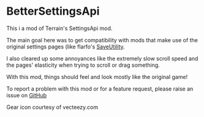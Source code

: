 # BetterSettingsApi

This i a mod of Terrain's SettingsApi mod. 

The main goal here was to get compatibility with mods that make use of the original settings pages (like flarfo's [SaveUtility](https://muck.thunderstore.io/package/flarfo/SaveUtility/ "Thunderstore").

I also cleared up some annoyances like the extremely slow scroll speed and the pages' elasticity when trying to scroll or drag something.

With this mod, things should feel and look mostly like the original game!

To report a problem with this mod or for a feature request, please raise an issue on [GitHub](https://github.com/oliviersamson/Muck-BetterSettingsApi/issues "GitHub")

Gear icon courtesy of vecteezy.com
